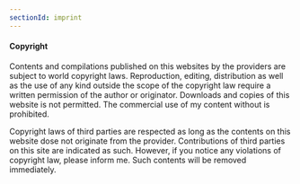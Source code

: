 ```yaml
---
sectionId: imprint
---
```



#### Copyright

Contents and compilations published on this websites by the providers are subject to world copyright laws. Reproduction, editing, distribution as well as the use of any kind outside the scope of the copyright law require a written permission of the author or originator. Downloads and copies of this website is not permitted. The commercial use of my content without is prohibited.

Copyright laws of third parties are respected as long as the contents on this website dose not originate from the provider. Contributions of third parties on this site are indicated as such. However, if you notice any violations of copyright law, please inform me. Such contents will be removed immediately.
